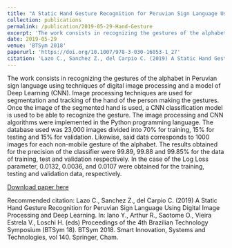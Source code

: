 ```yaml
---
title: "A Static Hand Gesture Recognition for Peruvian Sign Language Using Digital Image Processing and Deep Learning"
collection: publications
permalink: /publication/2019-05-29-Hand-Gesture
excerpt: 'The work consists in recognizing the gestures of the alphabet in Peruvian sign language using techniques of digital image processing and a model of Deep Learning (CNN). Image processing techniques are used for segmentation and tracking of the hand of the person making the gestures. Once the image of the segmented hand is used, a CNN classification model is used to be able to recognize the gesture. The image processing and CNN algorithms were implemented in the Python programming language. The database used was 23,000 images divided into 70% for training, 15% for testing and 15% for validation. Likewise, said data corresponds to 1000 images for each non-mobile gesture of the alphabet. The results obtained for the precision of the classifier were 99.89, 99.88 and 99.85% for the data of training, test and validation respectively. In the case of the Log Loss parameter, 0.0132, 0.0036, and 0.0107 were obtained for the training, testing and validation data, respectively.'
date: 2019-05-29
venue: 'BTSym 2018'
paperurl: 'https://doi.org/10.1007/978-3-030-16053-1_27'
citation: 'Lazo C., Sanchez Z., del Carpio C. (2019) A Static Hand Gesture Recognition for Peruvian Sign Language Using Digital Image Processing and Deep Learning. In: Iano Y., Arthur R., Saotome O., Vieira Estrela V., Loschi H. (eds) Proceedings of the 4th Brazilian Technology Symposium (BTSym 18). BTSym 2018. Smart Innovation, Systems and Technologies, vol 140. Springer, Cham.'
---
```

The work consists in recognizing the gestures of the alphabet in Peruvian sign language using techniques of digital image processing and a model of Deep Learning (CNN). Image processing techniques are used for segmentation and tracking of the hand of the person making the gestures. Once the image of the segmented hand is used, a CNN classification model is used to be able to recognize the gesture. The image processing and CNN algorithms were implemented in the Python programming language. The database used was 23,000 images divided into 70% for training, 15% for testing and 15% for validation. Likewise, said data corresponds to 1000 images for each non-mobile gesture of the alphabet. The results obtained for the precision of the classifier were 99.89, 99.88 and 99.85% for the data of training, test and validation respectively. In the case of the Log Loss parameter, 0.0132, 0.0036, and 0.0107 were obtained for the training, testing and validation data, respectively.

[Download paper here](https://doi.org/10.1007/978-3-030-16053-1_27)

Recommended citation: Lazo C., Sanchez Z., del Carpio C. (2019) A Static Hand Gesture Recognition for Peruvian Sign Language Using Digital Image Processing and Deep Learning. In: Iano Y., Arthur R., Saotome O., Vieira Estrela V., Loschi H. (eds) Proceedings of the 4th Brazilian Technology Symposium (BTSym 18). BTSym 2018. Smart Innovation, Systems and Technologies, vol 140. Springer, Cham.